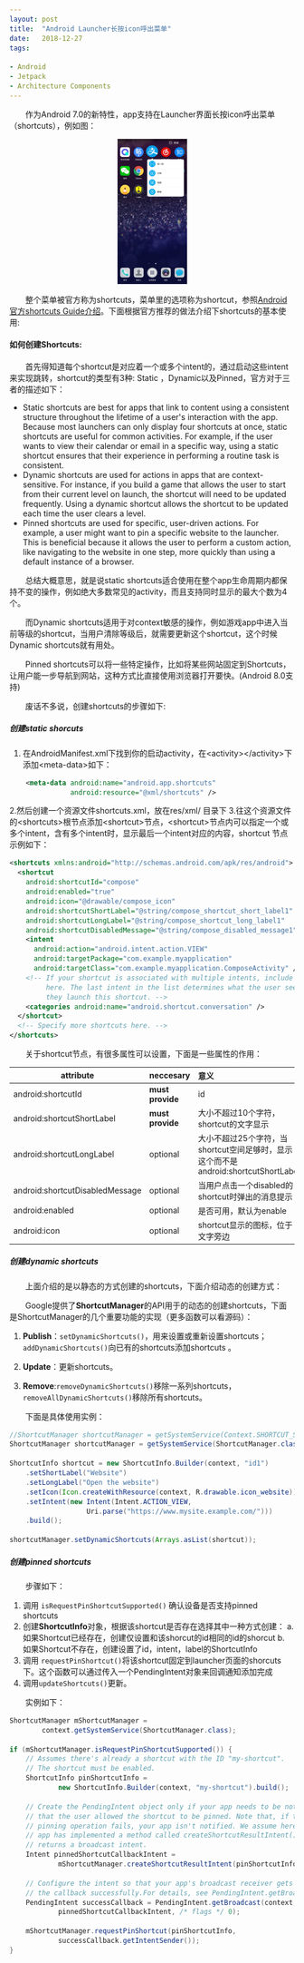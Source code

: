 ```yaml
---
layout: post
title:  "Android Launcher长按icon呼出菜单"
date:   2018-12-27
tags:

- Android
- Jetpack
- Architecture Components
---
```


&emsp;&emsp;作为Android 7.0的新特性，app支持在Launcher界面长按icon呼出菜单（shortcuts），例如图：  
<center>
<img src = "../assets/image/post/Android/android shortcuts.jpg"  style="zoom:25%" />
</center>

&emsp;&emsp;整个菜单被官方称为shortcuts，菜单里的选项称为shortcut，参照[Android官方shortcuts Guide介绍](https://developer.android.com/guide/topics/ui/shortcuts/)。下面根据官方推荐的做法介绍下shortcuts的基本使用:  

#### 如何创建Shortcuts:
&emsp;&emsp;首先得知道每个shortcut是对应着一个或多个intent的，通过启动这些intent来实现跳转，shortcut的类型有3种: Static ，Dynamic以及Pinned，官方对于三者的描述如下：  

- Static shortcuts are best for apps that link to content using a consistent structure throughout the lifetime of a user's interaction with the app. Because most launchers can only display four shortcuts at once, static shortcuts are useful for common activities. For example, if the user wants to view their calendar or email in a specific way, using a static shortcut ensures that their experience in performing a routine task is consistent.
- Dynamic shortcuts are used for actions in apps that are context-sensitive. For instance, if you build a game that allows the user to start from their current level on launch, the shortcut will need to be updated frequently. Using a dynamic shortcut allows the shortcut to be updated each time the user clears a level.
- Pinned shortcuts are used for specific, user-driven actions. For example, a user might want to pin a specific website to the launcher. This is beneficial because it allows the user to perform a custom action, like navigating to the website in one step, more quickly than using a default instance of a browser.

&emsp;&emsp;总结大概意思，就是说static shortcuts适合使用在整个app生命周期内都保持不变的操作，例如绝大多数常见的activity，而且支持同时显示的最大个数为4个。  

&emsp;&emsp;而Dynamic shortcuts适用于对context敏感的操作，例如游戏app中进入当前等级的shortcut，当用户清除等级后，就需要更新这个shortcut，这个时候Dynamic shortcuts就有用处。  

&emsp;&emsp;Pinned shortcuts可以将一些特定操作，比如将某些网站固定到Shortcuts，让用户能一步导航到网站，这种方式比直接使用浏览器打开要快。(Android 8.0支持)  

&emsp;&emsp;废话不多说，创建shortcuts的步骤如下:  

##### 创建static shorcuts
1. 在AndroidManifest.xml下找到你的启动activity，在\<activity\>\</activity\>下添加\<meta-data\>如下：
```xml
	<meta-data android:name="android.app.shortcuts"
               android:resource="@xml/shortcuts" /> 
```

2.然后创建一个资源文件shortcuts.xml，放在res/xml/ 目录下 
3.往这个资源文件的\<shortcuts\>根节点添加\<shortcut\>节点，\<shortcut\>节点内可以指定一个或多个intent，含有多个intent时，显示最后一个intent对应的内容，shortcut 节点示例如下：

```xml
<shortcuts xmlns:android="http://schemas.android.com/apk/res/android">
  <shortcut
    android:shortcutId="compose"
    android:enabled="true"
    android:icon="@drawable/compose_icon"
    android:shortcutShortLabel="@string/compose_shortcut_short_label1"
    android:shortcutLongLabel="@string/compose_shortcut_long_label1"
    android:shortcutDisabledMessage="@string/compose_disabled_message1">
    <intent
      android:action="android.intent.action.VIEW"
      android:targetPackage="com.example.myapplication"
      android:targetClass="com.example.myapplication.ComposeActivity" />
    <!-- If your shortcut is associated with multiple intents, include them
         here. The last intent in the list determines what the user sees when
         they launch this shortcut. -->
    <categories android:name="android.shortcut.conversation" />
  </shortcut>
  <!-- Specify more shortcuts here. -->
</shortcuts>
```
&emsp;&emsp;关于shortcut节点，有很多属性可以设置，下面是一些属性的作用：

| attribute                       | neccesary        | 意义                                                         |
| ------------------------------- | ---------------- | :----------------------------------------------------------- |
| android:shortcutId              | **must provide** | id                                                           |
| android:shortcutShortLabel      | **must provide** | 大小不超过10个字符，shortcut的文字显示                       |
| android:shortcutLongLabel       | optional         | 大小不超过25个字符，当shortcut空间足够时，显示这个而不是android:shortcutShortLabel |
| android:shortcutDisabledMessage | optional         | 当用户点击一个disabled的shortcut时弹出的消息提示             |
| android:enabled                 | optional         | 是否可用，默认为enable                                       |
| android:icon                    | optional         | shortcut显示的图标，位于文字旁边                             |

##### 创建dynamic shortcuts
&emsp;&emsp;上面介绍的是以静态的方式创建的shortcuts，下面介绍动态的创建方式：  

&emsp;&emsp;Google提供了**ShortcutManager**的API用于的动态的创建shortcuts，下面是ShortcutManager的几个重要功能的实现（更多函数可以看源码）：  

1. **Publish**：`setDynamicShortcuts()`，用来设置或重新设置shortcuts；`addDynamicShortcuts()`向已有的shortcuts添加shortcuts 。

2. **Update**：更新shortcuts。

3. **Remove**:`removeDynamicShortcuts()`移除一系列shortcuts，`removeAllDynamicShortcuts()`移除所有shortcuts。

&emsp;&emsp;下面是具体使用实例：  
```Java
//ShortcutManager shortcutManager = getSystemService(Context.SHORTCUT_SERVICE);
ShortcutManager shortcutManager = getSystemService(ShortcutManager.class);

ShortcutInfo shortcut = new ShortcutInfo.Builder(context, "id1")
    .setShortLabel("Website")
    .setLongLabel("Open the website")
    .setIcon(Icon.createWithResource(context, R.drawable.icon_website))
    .setIntent(new Intent(Intent.ACTION_VIEW,
                   Uri.parse("https://www.mysite.example.com/")))
    .build();

shortcutManager.setDynamicShortcuts(Arrays.asList(shortcut));
```

##### 创建pinned shortcuts
&emsp;&emsp;步骤如下：  

1. 调用 `isRequestPinShortcutSupported()` 确认设备是否支持pinned shortcuts
2. 创建**ShortcutInfo**对象，根据该shortcut是否存在选择其中一种方式创建：
    a. 如果Shortcut已经存在，创建仅设置和该shorcut的id相同的id的shorcut
    b. 如果Shortcut不存在，创建设置了id，intent，label的ShortcutInfo
3. 调用 `requestPinShortcut()`将该shortcut固定到launcher页面的shorcuts下。这个函数可以通过传入一个PendingIntent对象来回调通知添加完成
4. 调用`updateShortcuts()`更新。

&emsp;&emsp;实例如下：
```Java
ShortcutManager mShortcutManager =
        context.getSystemService(ShortcutManager.class);

if (mShortcutManager.isRequestPinShortcutSupported()) {
    // Assumes there's already a shortcut with the ID "my-shortcut".
    // The shortcut must be enabled.
    ShortcutInfo pinShortcutInfo =
            new ShortcutInfo.Builder(context, "my-shortcut").build();

    // Create the PendingIntent object only if your app needs to be notified
    // that the user allowed the shortcut to be pinned. Note that, if the
    // pinning operation fails, your app isn't notified. We assume here that the
    // app has implemented a method called createShortcutResultIntent() that
    // returns a broadcast intent.
    Intent pinnedShortcutCallbackIntent =
            mShortcutManager.createShortcutResultIntent(pinShortcutInfo);

    // Configure the intent so that your app's broadcast receiver gets
    // the callback successfully.For details, see PendingIntent.getBroadcast().
    PendingIntent successCallback = PendingIntent.getBroadcast(context, /* request code */ 0,
            pinnedShortcutCallbackIntent, /* flags */ 0);

    mShortcutManager.requestPinShortcut(pinShortcutInfo,
            successCallback.getIntentSender());
}
```